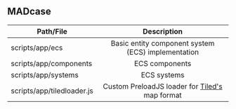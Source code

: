 ## MADcase

| Path/File                  | Description                                                                 |
| -------------------------- |:---------------------------------------------------------------------------:|
| scripts/app/ecs            | Basic entity component system (ECS) implementation                          |
| scripts/app/components     | ECS components                                                              |
| scripts/app/systems        | ECS systems                                                                 |
| scripts/app/tiledloader.js | Custom PreloadJS loader for [Tiled's](http://www.mapeditor.org/) map format |

